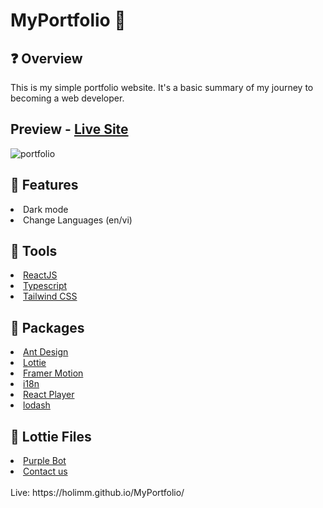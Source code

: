 # MyPortfolio 📰

## ❓ Overview
This is my simple portfolio website. It's a basic summary of my journey to becoming a web developer.
## Preview - [Live Site](https://holimm.github.io/MyPortfolio/)
![portfolio](https://github.com/holimm/MyPortfolio/assets/95845053/7013317b-f7db-4797-b910-1c074fe19c2d)

## 🔑 Features
<li>Dark mode</li>
<li>Change Languages (en/vi)</li>

## 🔧 Tools
<li><a href="https://reactjs.org/">ReactJS</a></li>
<li><a href="https://www.typescriptlang.org/">Typescript</a></li>
<li><a href="https://tailwindcss.com/">Tailwind CSS</a></li>

## 📘 Packages
<li><a href="https://ant.design/">Ant Design</a></li>
<li><a href="https://lottiereact.com/">Lottie</a></li>
<li><a href="https://www.framer.com/motion/">Framer Motion</a></li>
<li><a href="https://www.i18next.com/">i18n</a></li>
<li><a href="https://cookpete.com/react-player/">React Player</a></li>
<li><a href="https://lodash.com/docs/">lodash</a></li>

## 📘 Lottie Files
<li><a href="https://lottiefiles.com/animations/purple-bot-RcTf5unnzA">Purple Bot</a></li>
<li><a href="https://lottiefiles.com/animations/contact-us-rx8PJpcg1b">Contact us</a></li>
<br>
Live: https://holimm.github.io/MyPortfolio/




